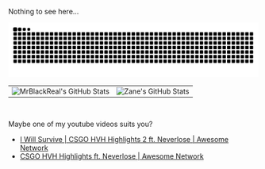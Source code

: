 Nothing to see here...

<picture>
  <source media="(prefers-color-scheme: dark)" srcset="https://raw.githubusercontent.com/mrblackreal/mrblackreal/output/github-contribution-grid-snake-dark.svg">
  <source media="(prefers-color-scheme: light)" srcset="https://raw.githubusercontent.com/mrblackreal/mrblackreal/output/github-contribution-grid-snake.svg">
  <img alt="github contribution grid snake animation" src="https://raw.githubusercontent.com/mrblackreal/mrblackreal/output/github-contribution-grid-snake.svg">
</picture>

<br>

 <table style="border: none" align="center" width="100%" height="100%" >
    <tr>
        <td><img src="https://github-profile-summary-cards.vercel.app/api/cards/profile-details?username=mrblackreal&theme=github_dark" alt="MrBlackReal's GitHub Stats"/></td>
        <td><img style="border: none;" src="https://github-profile-summary-cards.vercel.app/api/cards/stats?username=mrblackreal&theme=github_dark" alt="Zane's GitHub Stats"/></td>
    </tr>
 </table>

<br>


Maybe one of my youtube videos suits you?

<!-- YOUTUBE:START -->
- [I Will Survive | CSGO HVH Highlights 2 ft. Neverlose | Awesome Network](https://www.youtube.com/watch?v=ll_LAzHEKtI)
- [CSGO HVH Highlights ft. Neverlose | Awesome Network](https://www.youtube.com/watch?v=IEFhht3uIMo)
<!-- YOUTUBE:END -->
